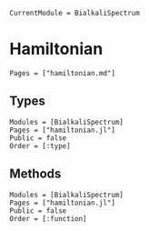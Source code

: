 ```@meta
CurrentModule = BialkaliSpectrum
```

# Hamiltonian

```@index
Pages = ["hamiltonian.md"]
```

## Types
```@autodocs
Modules = [BialkaliSpectrum]
Pages = ["hamiltonian.jl"]
Public = false
Order = [:type]
```

## Methods
```@autodocs
Modules = [BialkaliSpectrum]
Pages = ["hamiltonian.jl"]
Public = false
Order = [:function]
```